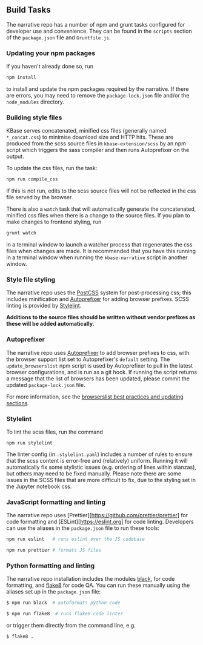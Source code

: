 ## Build Tasks

The narrative repo has a number of npm and grunt tasks configured for developer use and convenience. They can be found in the `scripts` section of the `package.json` file and `Gruntfile.js`.

### Updating your npm packages

If you haven't already done so, run

```sh
npm install
```

to install and update the npm packages required by the narrative. If there are errors, you may need to remove the `package-lock.json` file and/or the `node_modules` directory.

### Building style files

KBase serves concatenated, minified css files (generally named `*_concat.css`) to minimise download size and HTTP hits. These are produced from the scss source files in `kbase-extension/scss` by an npm script which triggers the sass compiler and then runs Autoprefixer on the output.

To update the css files, run the task:

```sh
npm run compile_css
```

If this is not run, edits to the scss source files will not be reflected in the css file served by the browser.

There is also a `watch` task that will automatically generate the concatenated, minified css files when there is a change to the source files. If you plan to make changes to frontend styling, run

```sh
grunt watch
```

in a terminal window to launch a watcher process that regenerates the css files when changes are made. It is recommended that you have this running in a terminal window when running the `kbase-narrative` script in another window.

### Style file styling

The narrative repo uses the [PostCSS](https://github.com/postcss/postcss) system for post-processing css; this includes minification and [Autoprefixer](https://github.com/postcss/autoprefixer) for adding browser prefixes. SCSS linting is provided by [Stylelint](https://stylelint.io).

**Additions to the source files should be written without vendor prefixes as these will be added automatically.**

### Autoprefixer

The narrative repo uses [Autoprefixer](https://github.com/postcss/autoprefixer) to add browser prefixes to css, with the browser support list set to Autoprefixer's `default` setting. The `update_browserslist` npm script is used by Autoprefixer to pull in the latest browser configurations, and is run as a git hook. If running the script returns a message that the list of browsers has been updated, please commit the updated `package-lock.json` file.

For more information, see the [browserslist best practices and updating sections](https://github.com/browserslist/browserslist#best-practices).

### Stylelint

To lint the scss files, run the command

```
npm run stylelint
```

The linter config (in `.stylelint.yaml`) includes a number of rules to ensure that the scss content is error-free and (relatively) uniform. Running it will automatically fix some stylistic issues (e.g. ordering of lines within stanzas), but others may need to be fixed manually. Please note there are some issues in the SCSS files that are more difficult to fix, due to the styling set in the Jupyter notebook css.

### JavaScript formatting and linting

The narrative repo uses [Prettier][https://github.com/prettier/prettier] for code formatting and [ESLint][https://eslint.org] for code linting. Developers can use the aliases in the `package.json` file to run these tools:

```sh
npm run eslint   # runs eslint over the JS codebase
```

```sh
npm run prettier # formats JS files
```

### Python formatting and linting

The narrative repo installation includes the modules [black](https://github.com/psf/black), for code formatting, and [flake8](https://flake8.pycqa.org/) for code QA. You can run these manually using the aliases set up in the `package.json` file:

```sh
$ npm run black  # autoformats python code
```

```sh
$ npm run flake8  # runs flake8 code linter
```

or trigger them directly from the command line, e.g.

```sh
$ flake8 .
```